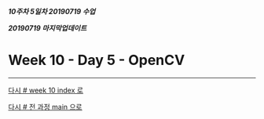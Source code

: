 ***10주차 5일차 20190719 수업***

***20190719 마지막업데이트***

# Week 10 - Day 5 - OpenCV





---
[다시 # week 10 index 로](../w10.md)

[다시 # 전 과정 main 으로](../../README.md)

